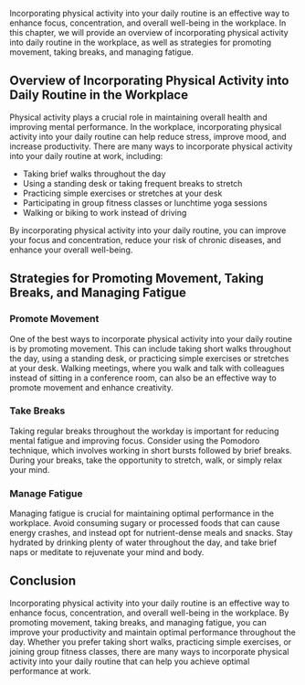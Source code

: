 
Incorporating physical activity into your daily routine is an effective way to enhance focus, concentration, and overall well-being in the workplace. In this chapter, we will provide an overview of incorporating physical activity into daily routine in the workplace, as well as strategies for promoting movement, taking breaks, and managing fatigue.

## Overview of Incorporating Physical Activity into Daily Routine in the Workplace

Physical activity plays a crucial role in maintaining overall health and improving mental performance. In the workplace, incorporating physical activity into your daily routine can help reduce stress, improve mood, and increase productivity. There are many ways to incorporate physical activity into your daily routine at work, including:

- Taking brief walks throughout the day
- Using a standing desk or taking frequent breaks to stretch
- Practicing simple exercises or stretches at your desk
- Participating in group fitness classes or lunchtime yoga sessions
- Walking or biking to work instead of driving

By incorporating physical activity into your daily routine, you can improve your focus and concentration, reduce your risk of chronic diseases, and enhance your overall well-being.

## Strategies for Promoting Movement, Taking Breaks, and Managing Fatigue

### Promote Movement

One of the best ways to incorporate physical activity into your daily routine is by promoting movement. This can include taking short walks throughout the day, using a standing desk, or practicing simple exercises or stretches at your desk. Walking meetings, where you walk and talk with colleagues instead of sitting in a conference room, can also be an effective way to promote movement and enhance creativity.

### Take Breaks

Taking regular breaks throughout the workday is important for reducing mental fatigue and improving focus. Consider using the Pomodoro technique, which involves working in short bursts followed by brief breaks. During your breaks, take the opportunity to stretch, walk, or simply relax your mind.

### Manage Fatigue

Managing fatigue is crucial for maintaining optimal performance in the workplace. Avoid consuming sugary or processed foods that can cause energy crashes, and instead opt for nutrient-dense meals and snacks. Stay hydrated by drinking plenty of water throughout the day, and take brief naps or meditate to rejuvenate your mind and body.

## Conclusion

Incorporating physical activity into your daily routine is an effective way to enhance focus, concentration, and overall well-being in the workplace. By promoting movement, taking breaks, and managing fatigue, you can improve your productivity and maintain optimal performance throughout the day. Whether you prefer taking short walks, practicing simple exercises, or joining group fitness classes, there are many ways to incorporate physical activity into your daily routine that can help you achieve optimal performance at work.
